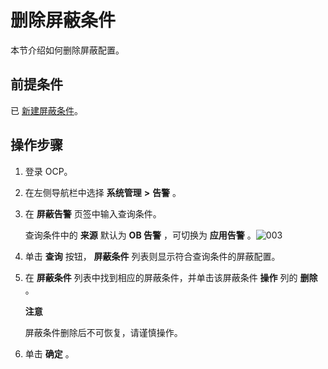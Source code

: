 删除屏蔽条件 
===========================

本节介绍如何删除屏蔽配置。

前提条件 
-------------------------

已 [新建屏蔽条件](/zh-CN/3.ob-cloud-platform/9.use-alert-management/14.new-shielding-conditions.md)。

操作步骤 
-------------------------

1. 登录 OCP。

   

2. 在左侧导航栏中选择 **系统管理** **\>** **告警** 。

   

3. 在 **屏蔽告警** 页签中输入查询条件。

   查询条件中的 **来源** 默认为 **OB 告警** ，可切换为 **应用告警** 。![003](https://help-static-aliyun-doc.aliyuncs.com/assets/img/zh-CN/4429060261/p271386.png)
   

4. 单击 **查询** 按钮， **屏蔽条件** 列表则显示符合查询条件的屏蔽配置。

   

5. 在 **屏蔽条件** 列表中找到相应的屏蔽条件，并单击该屏蔽条件 **操作** 列的 **删除** 。

   **注意**

   

   屏蔽条件删除后不可恢复，请谨慎操作。
   

6. 单击 **确定** 。

   



